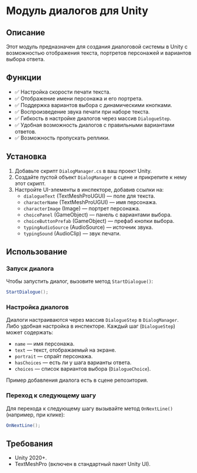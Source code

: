 # Модуль диалогов для Unity

## Описание
Этот модуль предназначен для создания диалоговой системы в Unity с возможностью отображения текста, портретов персонажей и вариантов выбора ответа.

## Функции
- ✅ Настройка скорости печати текста.
- ✅ Отображение имени персонажа и его портрета.
- ✅ Поддержка вариантов выбора с динамическими кнопками.
- ✅ Воспроизведение звука печати при наборе текста.
- ✅ Гибкость в настройке диалогов через массив `DialogueStep`.
- ✅ Удобная возможность диалогов с правильными вариантами ответов.
- ✅ Возможность пропускать реплики.

## Установка
1. Добавьте скрипт `DialogManager.cs` в ваш проект Unity.
2. Создайте пустой объект `DialogManager` в сцене и прикрепите к нему этот скрипт.
3. Настройте UI-элементы в инспекторе, добавив ссылки на:
   - `dialogueText` (TextMeshProUGUI) — поле для текста.
   - `characterName` (TextMeshProUGUI) — имя персонажа.
   - `characterImage` (Image) — портрет персонажа.
   - `choicePanel` (GameObject) — панель с вариантами выбора.
   - `choiceButtonPrefab` (GameObject) — префаб кнопки выбора.
   - `typingAudioSource` (AudioSource) — источник звука.
   - `typingSound` (AudioClip) — звук печати.

## Использование

### Запуск диалога
Чтобы запустить диалог, вызовите метод `StartDialogue()`:
```csharp
StartDialogue();
```

### Настройка диалогов
Диалоги настраиваются через массив `DialogueStep` в `DialogManager`. Либо удобная настройка в инспекторе. Каждый шаг (`DialogueStep`) может содержать:
- `name` — имя персонажа.
- `text` — текст, отображаемый на экране.
- `portrait` — спрайт персонажа.
- `hasChoices` — есть ли у шага варианты ответа.
- `choices` — список вариантов выбора (`DialogueChoice`).

Пример добавления диалога есть в сцене репозитория.

### Переход к следующему шагу
Для перехода к следующему шагу вызывайте метод `OnNextLine()` (например, при клике):
```csharp
OnNextLine();
```

## Требования
- Unity 2020+.
- TextMeshPro (включен в стандартный пакет Unity UI).

